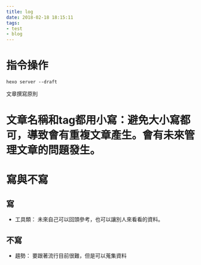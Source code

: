```yaml
---
title: log
date: 2018-02-18 18:15:11
tags: 
- test
- blog
---
```




# 指令操作

```
hexo server --draft
```

文章撰寫原則
# 文章名稱和tag都用小寫：避免大小寫都可，導致會有重複文章產生。會有未來管理文章的問題發生。


# 寫與不寫
## 寫
* 工具類：
未來自己可以回頭參考，也可以讓別人來看看的資料。

## 不寫
* 趨勢：
要跟著流行目前很難，但是可以蒐集資料

